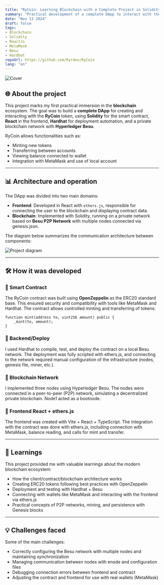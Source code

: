 ```yaml
---
title: "RyCoin: Learning Blockchain with a Complete Project in Solidity, React, and Besu"
summary: "Practical development of a complete DApp to interact with the RyCoin token. Created with Solidity, deployed on a private Besu network, frontend in React, and MetaMask integration."
date: "Nov 13 2024"
draft: false
tags:
- Blockchain
- Solidity
- ReactJs
- MetaMask
- Besu
- Hardhat
repoUrl: https://github.com/Ryrden/RyCoin
lang: "en"
---
```



![Cover](https://i.imgur.com/uNAjgSV.png)

## 🌐 About the project

This project marks my first practical immersion in the **blockchain** ecosystem. The goal was to build a **complete DApp** for creating and interacting with the **RyCoin** token, using **Solidity** for the smart contract, **React** in the frontend, **Hardhat** for deployment automation, and a private blockchain network with **Hyperledger Besu**.

RyCoin allows functionalities such as:

- Minting new tokens
- Transferring between accounts
- Viewing balance connected to wallet
- Integration with MetaMask and use of local account

---

## 📊 Architecture and operation

The DApp was divided into two main domains:

- **Frontend**: Developed in React with `ethers.js`, responsible for connecting the user to the blockchain and displaying contract data.
- **Blockchain**: Implemented with Solidity, running on a private network based on **Besu P2P Network** with multiple nodes connected via genesis.json.

The diagram below summarizes the communication architecture between components:

![Project diagram](/image.png)

---

## 🛠️ How it was developed

### 🔹 Smart Contract

The RyCoin contract was built using **OpenZeppelin** as the ERC20 standard base. This ensured security and compatibility with tools like MetaMask and Hardhat. The contract allows controlled minting and transferring of tokens:

```solidity
function mint(address to, uint256 amount) public {
    _mint(to, amount);
}
```

### 🔹 Backend/Deploy

I used Hardhat to compile, test, and deploy the contract on a local Besu network. The deployment was fully scripted with ethers.js, and connecting to the network required manual configuration of the infrastructure (nodes, genesis file, miner, etc.).

### 🔹 Blockchain Network

I implemented three nodes using Hyperledger Besu. The nodes were connected in a peer-to-peer (P2P) network, simulating a decentralized private blockchain. Node1 acted as a bootnode.

### 🔹 Frontend React + ethers.js

The frontend was created with Vite + React + TypeScript. The integration with the contract was done with ethers.js, including connection with MetaMask, balance reading, and calls for mint and transfer.

---

## 🧠 Learnings

This project provided me with valuable learnings about the modern blockchain ecosystem:

- How the client/contract/blockchain architecture works
- Creating ERC20 tokens following best practices with OpenZeppelin
- Deployment and testing with Hardhat + Besu
- Connecting with wallets like MetaMask and interacting with the frontend via ethers.js
- Practical concepts of P2P networks, mining, and persistence with Genesis blocks

---

## 💡 Challenges faced

Some of the main challenges:

- Correctly configuring the Besu network with multiple nodes and maintaining synchronization
- Managing communication between nodes with enode and configuration files
- Debugging connection errors between frontend and contract
- Adjusting the contract and frontend for use with real wallets (MetaMask)
